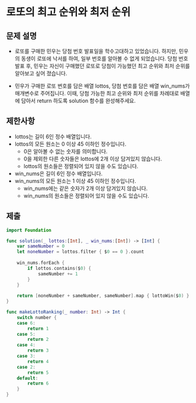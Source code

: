 # 로또의 최고 순위와 최저 순위
## 문제 설명
- 로또를 구매한 민우는 당첨 번호 발표일을 학수고대하고 있었습니다. 하지만, 민우의 동생이 로또에 낙서를 하여, 일부 번호를 알아볼 수 없게 되었습니다. 당첨 번호 발표 후, 민우는 자신이 구매했던 로또로 당첨이 가능했던 최고 순위와 최저 순위를 알아보고 싶어 졌습니다.

 - 민우가 구매한 로또 번호를 담은 배열 lottos, 당첨 번호를 담은 배열 win_nums가 매개변수로 주어집니다. 이때, 당첨 가능한 최고 순위와 최저 순위를 차례대로 배열에 담아서 return 하도록 solution 함수를 완성해주세요.
## 제한사항
- lottos는 길이 6인 정수 배열입니다.
- lottos의 모든 원소는 0 이상 45 이하인 정수입니다.
    - 0은 알아볼 수 없는 숫자를 의미합니다.
    - 0을 제외한 다른 숫자들은 lottos에 2개 이상 담겨있지 않습니다.
    - lottos의 원소들은 정렬되어 있지 않을 수도 있습니다.
- win_nums은 길이 6인 정수 배열입니다.
- win_nums의 모든 원소는 1 이상 45 이하인 정수입니다.
    - win_nums에는 같은 숫자가 2개 이상 담겨있지 않습니다.
    - win_nums의 원소들은 정렬되어 있지 않을 수도 있습니다.
## 제출
```swift
import Foundation

func solution(_ lottos:[Int], _ win_nums:[Int]) -> [Int] {
    var sameNumber = 0
    let noneNumber = lottos.filter { $0 == 0 }.count
    
    win_nums.forEach {
        if lottos.contains($0) {
            sameNumber += 1
        }
    }
    
    return [noneNumber + sameNumber, sameNumber].map { lottoWin($0) }
}

func makeLottoRanking(_ number: Int) -> Int {
    switch number {
    case 6:
        return 1
    case 5:
        return 2
    case 4:
        return 3
    case 3:
        return 4
    case 2:
        return 5
    default:
        return 6
    }
}
```
